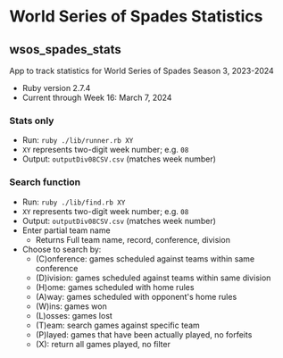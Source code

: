 # World Series of Spades Statistics
## wsos_spades_stats
App to track statistics for World Series of Spades Season 3, 2023-2024

* Ruby version 2.7.4
* Current through Week 16: March 7, 2024

### Stats only
* Run: `ruby ./lib/runner.rb XY`
* `XY` represents two-digit week number; e.g. `08`
* Output: `outputDiv08CSV.csv` (matches week number)

### Search function
* Run: `ruby ./lib/find.rb XY`
* `XY` represents two-digit week number; e.g. `08`
* Output: `outputDiv08CSV.csv` (matches week number)
* Enter partial team name
    * Returns Full team name, record, conference, division
* Choose to search by:
    * (C)onference: games scheduled against teams within same conference
    * (D)ivision: games scheduled against teams within same division
    * (H)ome: games scheduled with home rules
    * (A)way: games scheduled with opponent's home rules
    * (W)ins: games won
    * (L)osses: games lost
    * (T)eam: search games against specific team
    * (P)layed: games that have been actually played, no forfeits
    * (X): return all games played, no filter 
